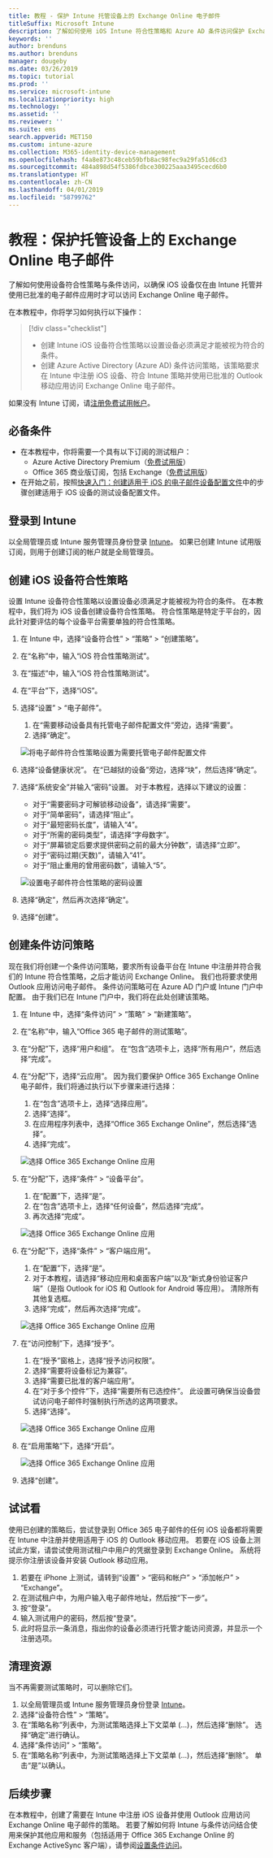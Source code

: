 ```yaml
---
title: 教程 - 保护 Intune 托管设备上的 Exchange Online 电子邮件
titleSuffix: Microsoft Intune
description: 了解如何使用 iOS Intune 符合性策略和 Azure AD 条件访问保护 Exchange Online，以要求托管设备和 Outlook 应用。
keywords: ''
author: brenduns
ms.author: brenduns
manager: dougeby
ms.date: 03/26/2019
ms.topic: tutorial
ms.prod: ''
ms.service: microsoft-intune
ms.localizationpriority: high
ms.technology: ''
ms.assetid: ''
ms.reviewer: ''
ms.suite: ems
search.appverid: MET150
ms.custom: intune-azure
ms.collection: M365-identity-device-management
ms.openlocfilehash: f4a8e873c48ceb59bfb8ac98fec9a29fa51d6cd3
ms.sourcegitcommit: 484a898d54f5386fdbce300225aaa3495cecd6b0
ms.translationtype: HT
ms.contentlocale: zh-CN
ms.lasthandoff: 04/01/2019
ms.locfileid: "58799762"
---
```

# <a name="tutorial-protect-exchange-online-email-on-managed-devices"></a>教程：保护托管设备上的 Exchange Online 电子邮件
了解如何使用设备符合性策略与条件访问，以确保 iOS 设备仅在由 Intune 托管并使用已批准的电子邮件应用时才可以访问 Exchange Online 电子邮件。 

在本教程中，你将学习如何执行以下操作： 
> [!div class="checklist"]
> * 创建 Intune iOS 设备符合性策略以设置设备必须满足才能被视为符合的条件。
> * 创建 Azure Active Directory (Azure AD) 条件访问策略，该策略要求在 Intune 中注册 iOS 设备、符合 Intune 策略并使用已批准的 Outlook 移动应用访问 Exchange Online 电子邮件。

如果没有 Intune 订阅，请[注册免费试用帐户](free-trial-sign-up.md)。

## <a name="prerequisites"></a>必备条件
  - 在本教程中，你将需要一个具有以下订阅的测试租户：
    - Azure Active Directory Premium（[免费试用版](https://azure.microsoft.com/free/?WT.mc_id=A261C142F)）
    - Office 365 商业版订阅，包括 Exchange（[免费试用版](https://go.microsoft.com/fwlink/p/?LinkID=510938)）
  - 在开始之前，按照[快速入门：创建适用于 iOS 的电子邮件设备配置文件](quickstart-email-profile.md)中的步骤创建适用于 iOS 设备的测试设备配置文件。

## <a name="sign-in-to-intune"></a>登录到 Intune

以全局管理员或 Intune 服务管理员身份登录 [Intune](https://aka.ms/intuneportal)。 如果已创建 Intune 试用版订阅，则用于创建订阅的帐户就是全局管理员。

## <a name="create-the-ios-device-compliance-policy"></a>创建 iOS 设备符合性策略
设置 Intune 设备符合性策略以设置设备必须满足才能被视为符合的条件。 在本教程中，我们将为 iOS 设备创建设备符合性策略。 符合性策略是特定于平台的，因此针对要评估的每个设备平台需要单独的符合性策略。

1.  在 Intune 中，选择“设备符合性” > “策略” > “创建策略”。
2.  在“名称”中，输入“iOS 符合性策略测试”。 
3.  在“描述”中，输入“iOS 符合性策略测试”。
4.  在“平台”下，选择“iOS”。 
5.  选择“设置” > “电子邮件”。 
     
    1.  在“需要移动设备具有托管电子邮件配置文件”旁边，选择“需要”。
    2. 选择“确定”。

    ![将电子邮件符合性策略设置为需要托管电子邮件配置文件](media/tutorial-protect-email-on-enrolled-devices/ios-compliance-policy-email.png)
    
6.  选择“设备健康状况”。 在“已越狱的设备”旁边，选择“块”，然后选择“确定”。
7.  选择“系统安全”并输入“密码”设置。 对于本教程，选择以下建议的设置：
     
    - 对于“需要密码才可解锁移动设备”，请选择“需要”。
    - 对于“简单密码”，请选择“阻止”。
    - 对于“最短密码长度”，请输入“4”。
    - 对于“所需的密码类型”，请选择“字母数字”。
    - 对于“屏幕锁定后要求提供密码之前的最大分钟数”，请选择“立即”。
    - 对于“密码过期(天数)”，请输入“41”。
    - 对于“阻止重用的曾用密码数”，请输入“5”。
 
    ![设置电子邮件符合性策略的密码设置](media/tutorial-protect-email-on-enrolled-devices/ios-compliance-policy-system-security.png)

8.  选择“确定”，然后再次选择“确定”。
9.  选择“创建”。

## <a name="create-the-conditional-access-policy"></a>创建条件访问策略
现在我们将创建一个条件访问策略，要求所有设备平台在 Intune 中注册并符合我们的 Intune 符合性策略，之后才能访问 Exchange Online。 我们也将要求使用 Outlook 应用访问电子邮件。 条件访问策略可在 Azure AD 门户或 Intune 门户中配置。 由于我们已在 Intune 门户中，我们将在此处创建该策略。
1.  在 Intune 中，选择“条件访问” > “策略” > “新建策略”。
1.  在“名称”中，输入“Office 365 电子邮件的测试策略”。 
3.  在“分配”下，选择“用户和组”。 在“包含”选项卡上，选择“所有用户”，然后选择“完成”。

4.  在“分配”下，选择“云应用”。 因为我们要保护 Office 365 Exchange Online 电子邮件，我们将通过执行以下步骤来进行选择：
     
    1. 在“包含”选项卡上，选择“选择应用”。
    2. 选择“选择”。 
    3. 在应用程序列表中，选择“Office 365 Exchange Online”，然后选择“选择”。 
    4. 选择“完成”。
  
    ![选择 Office 365 Exchange Online 应用](media/tutorial-protect-email-on-enrolled-devices/ios-ca-policy-cloud-apps.png)

5.  在“分配”下，选择“条件” > “设备平台”。
     
    1. 在“配置”下，选择“是”。
    2. 在“包含”选项卡上，选择“任何设备”，然后选择“完成”。 
    3. 再次选择“完成”。
   
    ![选择 Office 365 Exchange Online 应用](media/tutorial-protect-email-on-enrolled-devices/ios-ca-policy-cloud-device-platforms.png)

6.  在“分配”下，选择“条件” > “客户端应用”。
     
    1. 在“配置”下，选择“是”。
    2. 对于本教程，请选择“移动应用和桌面客户端”以及“新式身份验证客户端”（是指 Outlook for iOS 和 Outlook for Android 等应用）。 清除所有其他复选框。
    3. 选择“完成”，然后再次选择“完成”。
    
    ![选择 Office 365 Exchange Online 应用](media/tutorial-protect-email-on-enrolled-devices/ios-ca-policy-client-apps.png)

7.  在“访问控制”下，选择“授予”。 
     
    1. 在“授予”窗格上，选择“授予访问权限”。
    2. 选择“需要将设备标记为兼容”。 
    3. 选择“需要已批准的客户端应用”。
    4. 在“对于多个控件”下，选择“需要所有已选控件”。 此设置可确保当设备尝试访问电子邮件时强制执行所选的这两项要求。
    5. 选择“选择”。
     
    ![选择 Office 365 Exchange Online 应用](media/tutorial-protect-email-on-enrolled-devices/ios-ca-policy-grant-access.png)

8.  在“启用策略”下，选择“开启”。
     
    ![选择 Office 365 Exchange Online 应用](media/tutorial-protect-email-on-enrolled-devices/ios-ca-policy-enable-policy.png)

9.  选择“创建”。

## <a name="try-it-out"></a>试试看
使用已创建的策略后，尝试登录到 Office 365 电子邮件的任何 iOS 设备都将需要在 Intune 中注册并使用适用于 iOS 的 Outlook 移动应用。 若要在 iOS 设备上测试此方案，请尝试使用测试租户中用户的凭据登录到 Exchange Online。 系统将提示你注册该设备并安装 Outlook 移动应用。
1. 若要在 iPhone 上测试，请转到“设置” > “密码和帐户” > “添加帐户” > “Exchange”。
2. 在测试租户中，为用户输入电子邮件地址，然后按“下一步”。
3. 按“登录”。
4. 输入测试用户的密码，然后按“登录”。
5. 此时将显示一条消息，指出你的设备必须进行托管才能访问资源，并显示一个注册选项。 

## <a name="clean-up-resources"></a>清理资源
当不再需要测试策略时，可以删除它们。
1. 以全局管理员或 Intune 服务管理员身份登录 [Intune](https://aka.ms/intuneportal)。
2. 选择“设备符合性” > “策略”。
3. 在“策略名称”列表中，为测试策略选择上下文菜单 (...)，然后选择“删除”。 选择“确定”进行确认。
4. 选择“条件访问” > “策略”。
5. 在“策略名称”列表中，为测试策略选择上下文菜单 (...)，然后选择“删除”。 单击“是”以确认。

 ## <a name="next-steps"></a>后续步骤 
在本教程中，创建了需要在 Intune 中注册 iOS 设备并使用 Outlook 应用访问 Exchange Online 电子邮件的策略。 若要了解如何将 Intune 与条件访问结合使用来保护其他应用和服务（包括适用于 Office 365 Exchange Online 的 Exchange ActiveSync 客户端），请参阅[设置条件访问](conditional-access.md)。
